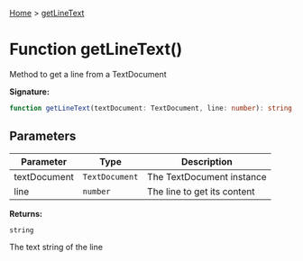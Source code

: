 [Home](../index.md) &gt; [getLineText](./getlinetext_1.md)

# Function getLineText()

Method to get a line from a TextDocument

<b>Signature:</b>

```typescript
function getLineText(textDocument: TextDocument, line: number): string;
```

## Parameters

|  Parameter | Type | Description |
|  --- | --- | --- |
|  textDocument | `TextDocument` | The TextDocument instance |
|  line | `number` | The line to get its content |

<b>Returns:</b>

`string`

The text string of the line

